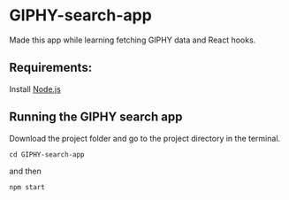 # GIPHY-search-app
Made this app while learning fetching GIPHY data and React hooks. 

## Requirements:
Install [Node.js](https://nodejs.org/en/)

## Running the GIPHY search app
Download the project folder and go to the project directory in the terminal. 

` cd GIPHY-search-app `

and then 

`npm start`

